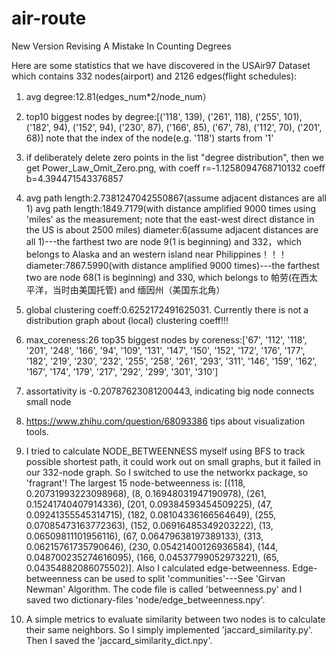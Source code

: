 # air-route
New Version Revising A Mistake In Counting Degrees

Here are some statistics that we have discovered in the USAir97 Dataset which contains 332 nodes(airport) and 2126 edges(flight schedules):

1. avg degree:12.81(edges_num*2/node_num）
2. top10 biggest nodes by degree:[('118', 139), ('261', 118), ('255', 101), ('182', 94), ('152', 94), ('230', 87), ('166', 85), ('67', 78), ('112', 70), ('201', 68)]
   note that the index of the node(e.g. '118') starts from '1'
3. if deliberately delete zero points in the list "degree distribution", then we get Power_Law_Omit_Zero.png, with coeff r=-1.1258094768710132  coeff b=4.394471543376857

4. avg path length:2.7381247042550867(assume adjacent distances are all 1)
   avg path length:1849.7179(with distance amplified 9000 times using 'miles' as the measurement; note that the east-west direct distance in the US is about 2500 miles)
   diameter:6(assume adjacent distances are all 1)---the farthest two are node 9(1 is beginning) and 332，which belongs to Alaska and an western island near Philippines！！！
   diameter:7867.5990(with distance amplified 9000 times)---the farthest two are node 68(1 is beginning) and 330, which belongs to 帕劳(在西太平洋，当时由美国托管) and 缅因州（美国东北角）

5. global clustering coeff:0.6252172491625031. Currently there is not a distribution graph about (local) clustering coeff!!!

6. max_coreness:26
   top35 biggest nodes by coreness:['67', '112', '118', '201', '248', '166', '94', '109', '131', '147', '150', '152', '172', '176', '177', '182', '219', '230', '232', '255', '258', '261', '293', '311', '146', '159', '162', '167', '174', '179', '217', '292', '299', '301', '310']

7. assortativity is -0.20787623081200443, indicating big node connects small node

8. https://www.zhihu.com/question/68093386 tips about visualization tools.

9. I tried to calculate NODE_BETWEENNESS myself using BFS to track possible shortest path, it could work out on small graphs, but it failed in our 332-node graph. 
So I switched to use the networkx package, so 'fragrant'! The largest 15 node-betweenness is: [(118, 0.20731993223098968), (8, 0.16948031947190978), (261, 0.15241740407914336), (201, 0.09384593454509225), (47, 0.09241355545314715), (182, 0.08104336166564649), (255, 0.07085473163772363), (152, 0.06916485349203222), (13, 0.06509811101956116), (67, 0.06479638197389133), (313, 0.06215761735790646), (230, 0.05421400126936584), (144, 0.048700235274616095), (166, 0.04537799052973221), (65, 0.04354882086075502)]. Also I calculated edge-betweenness. Edge-betweenness can be used to split 'communities'---See 'Girvan Newman' Algorithm. The code file is called 'betweenness.py' and I saved two dictionary-files 'node/edge_betweenness.npy'.
   
10. A simple metrics to evaluate similarity between two nodes is to calculate their same neighbors. So I simply implemented 'jaccard_similarity.py'. Then I saved the 'jaccard_similarity_dict.npy'.
